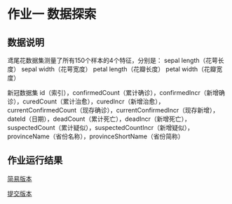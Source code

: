 # 作业一 数据探索

## 数据说明

鸢尾花数据集测量了所有150个样本的4个特征，分别是：
sepal length（花萼长度）
sepal width（花萼宽度）
petal length（花瓣长度）
petal width（花瓣宽度）

新冠数据集
id（索引），confirmedCount（累计确诊），confirmedIncr（新增确诊），curedCount（累计治愈），curedIncr（新增治愈），currentConfirmedCount（现存确诊），currentConfirmedIncr（现存新增），dateId（日期），deadCount（累计死亡），deadIncr（新增死亡），suspectedCount（累计疑似），suspectedCountIncr（新增疑似），provinceName（省份名称），provinceShortName（省份简称）

## 作业运行结果

<a href="https://beiyuouo.github.io/data-mining-hw/hw1/simple_version.html">简易版本</a>

<a href="https://beiyuouo.github.io/data-mining-hw/hw1/data_exploration.html">提交版本</a>